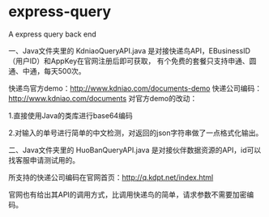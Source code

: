 # express-query
A express query back end

一、Java文件夹里的 KdniaoQueryAPI.java 是对接快递鸟API，EBusinessID（用户ID）和AppKey在官网注册后即可获取，
有个免费的套餐只支持申通、圆通、中通，每天500次。

快递鸟官方demo：http://www.kdniao.com/documents-demo
快递公司编码：http://www.kdniao.com/documents
对官方demo的改动：

1.直接使用Java的类库进行base64编码

2.对输入的单号进行简单的中文检测，对返回的json字符串做了一点格式化输出。


二、Java文件夹里的 HuoBanQueryAPI.java 是对接伙伴数据资源的API，id可以找客服申请测试用的。

所支持的快递公司编码在官网首页：http://q.kdpt.net/index.html

官网也有给出其API的调用方式，比调用快递鸟的简单，请求参数不需要加密编码。
